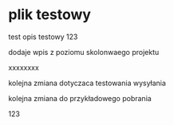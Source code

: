 # plik testowy
test
opis testowy 123


dodaje wpis z poziomu skolonwaego projektu


xxxxxxxx


kolejna zmiana dotyczaca testowania wysyłania

kolejna zmiana do przykładowego pobrania

123 
